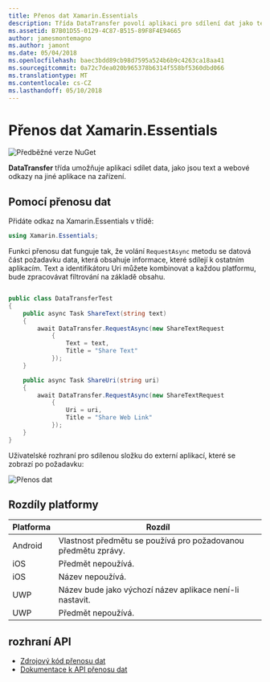 ```yaml
---
title: Přenos dat Xamarin.Essentials
description: Třída DataTransfer povolí aplikaci pro sdílení dat jako text a webové odkazy na jiné aplikace na zařízení.
ms.assetid: B7B01D55-0129-4C87-B515-89F8F4E94665
author: jamesmontemagno
ms.author: jamont
ms.date: 05/04/2018
ms.openlocfilehash: baec3bdd89cb98d7595a524b6b9c4263ca18aa41
ms.sourcegitcommit: 0a72c7dea020b965378b6314f558bf5360dbd066
ms.translationtype: MT
ms.contentlocale: cs-CZ
ms.lasthandoff: 05/10/2018
---
```

# <a name="xamarinessentials-data-transfer"></a>Přenos dat Xamarin.Essentials

![Předběžné verze NuGet](~/media/shared/pre-release.png)

**DataTransfer** třída umožňuje aplikaci sdílet data, jako jsou text a webové odkazy na jiné aplikace na zařízení.

## <a name="using-data-transfer"></a>Pomocí přenosu dat

Přidáte odkaz na Xamarin.Essentials v třídě:

```csharp
using Xamarin.Essentials;
```

Funkci přenosu dat funguje tak, že volání `RequestAsync` metodu se datová část požadavku data, která obsahuje informace, které sdílejí k ostatním aplikacím. Text a identifikátoru Uri můžete kombinovat a každou platformu, bude zpracovávat filtrování na základě obsahu.

```csharp

public class DataTransferTest
{
    public async Task ShareText(string text)
    {
        await DataTransfer.RequestAsync(new ShareTextRequest
            {
                Text = text,
                Title = "Share Text"
            });
    }

    public async Task ShareUri(string uri)
    {
        await DataTransfer.RequestAsync(new ShareTextRequest
            {
                Uri = uri,
                Title = "Share Web Link"
            });
    }
}
```

Uživatelské rozhraní pro sdílenou složku do externí aplikací, které se zobrazí po požadavku:

![Přenos dat](data-transfer-images/data-transfer.png)

## <a name="platform-differences"></a>Rozdíly platformy

| Platforma | Rozdíl |
| --- | --- |
| Android | Vlastnost předmětu se používá pro požadovanou předmětu zprávy. |
| iOS | Předmět nepoužívá. |
| iOS | Název nepoužívá. |
| UWP | Název bude jako výchozí název aplikace není-li nastavit. |
| UWP | Předmět nepoužívá. |

## <a name="api"></a>rozhraní API

- [Zdrojový kód přenosu dat](https://github.com/xamarin/Essentials/tree/master/Essentials/DataTransfer)
- [Dokumentace k API přenosu dat](xref:Xamarin.Essentials.DataTransfer)

